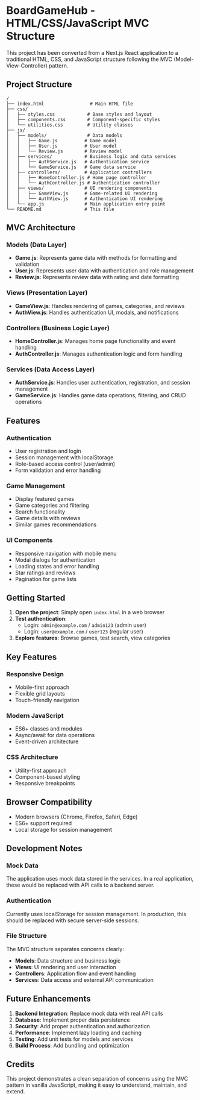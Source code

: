# BoardGameHub - HTML/CSS/JavaScript MVC Structure

This project has been converted from a Next.js React application to a traditional HTML, CSS, and JavaScript structure following the MVC (Model-View-Controller) pattern.

## Project Structure

```
/
├── index.html                 # Main HTML file
├── css/
│   ├── styles.css            # Base styles and layout
│   ├── components.css        # Component-specific styles
│   └── utilities.css         # Utility classes
├── js/
│   ├── models/               # Data models
│   │   ├── Game.js          # Game model
│   │   ├── User.js          # User model
│   │   └── Review.js        # Review model
│   ├── services/            # Business logic and data services
│   │   ├── AuthService.js   # Authentication service
│   │   └── GameService.js   # Game data service
│   ├── controllers/         # Application controllers
│   │   ├── HomeController.js # Home page controller
│   │   └── AuthController.js # Authentication controller
│   ├── views/               # UI rendering components
│   │   ├── GameView.js      # Game-related UI rendering
│   │   └── AuthView.js      # Authentication UI rendering
│   └── app.js               # Main application entry point
└── README.md                # This file
```

## MVC Architecture

### Models (Data Layer)
- **Game.js**: Represents game data with methods for formatting and validation
- **User.js**: Represents user data with authentication and role management
- **Review.js**: Represents review data with rating and date formatting

### Views (Presentation Layer)
- **GameView.js**: Handles rendering of games, categories, and reviews
- **AuthView.js**: Handles authentication UI, modals, and notifications

### Controllers (Business Logic Layer)
- **HomeController.js**: Manages home page functionality and event handling
- **AuthController.js**: Manages authentication logic and form handling

### Services (Data Access Layer)
- **AuthService.js**: Handles user authentication, registration, and session management
- **GameService.js**: Handles game data operations, filtering, and CRUD operations

## Features

### Authentication
- User registration and login
- Session management with localStorage
- Role-based access control (user/admin)
- Form validation and error handling

### Game Management
- Display featured games
- Game categories and filtering
- Search functionality
- Game details with reviews
- Similar games recommendations

### UI Components
- Responsive navigation with mobile menu
- Modal dialogs for authentication
- Loading states and error handling
- Star ratings and reviews
- Pagination for game lists

## Getting Started

1. **Open the project**: Simply open `index.html` in a web browser
2. **Test authentication**: 
   - Login: `admin@example.com` / `admin123` (admin user)
   - Login: `user@example.com` / `user123` (regular user)
3. **Explore features**: Browse games, test search, view categories

## Key Features

### Responsive Design
- Mobile-first approach
- Flexible grid layouts
- Touch-friendly navigation

### Modern JavaScript
- ES6+ classes and modules
- Async/await for data operations
- Event-driven architecture

### CSS Architecture
- Utility-first approach
- Component-based styling
- Responsive breakpoints

## Browser Compatibility

- Modern browsers (Chrome, Firefox, Safari, Edge)
- ES6+ support required
- Local storage for session management

## Development Notes

### Mock Data
The application uses mock data stored in the services. In a real application, these would be replaced with API calls to a backend server.

### Authentication
Currently uses localStorage for session management. In production, this should be replaced with secure server-side sessions.

### File Structure
The MVC structure separates concerns clearly:
- **Models**: Data structure and business logic
- **Views**: UI rendering and user interaction
- **Controllers**: Application flow and event handling
- **Services**: Data access and external API communication

## Future Enhancements

1. **Backend Integration**: Replace mock data with real API calls
2. **Database**: Implement proper data persistence
3. **Security**: Add proper authentication and authorization
4. **Performance**: Implement lazy loading and caching
5. **Testing**: Add unit tests for models and services
6. **Build Process**: Add bundling and optimization

## Credits

This project demonstrates a clean separation of concerns using the MVC pattern in vanilla JavaScript, making it easy to understand, maintain, and extend. 